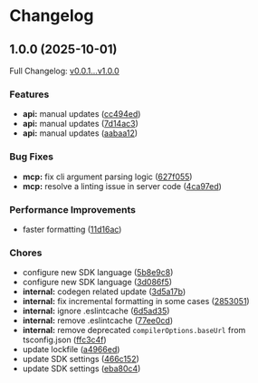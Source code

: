 # Changelog

## 1.0.0 (2025-10-01)

Full Changelog: [v0.0.1...v1.0.0](https://github.com/caesar-data/typescript-sdk/compare/v0.0.1...v1.0.0)

### Features

* **api:** manual updates ([cc494ed](https://github.com/caesar-data/typescript-sdk/commit/cc494ed2a7f24412c3ffe909f8a91c68fe3d4c93))
* **api:** manual updates ([7d14ac3](https://github.com/caesar-data/typescript-sdk/commit/7d14ac3a460a3b8b4800221a2d6e49a1aca16c8e))
* **api:** manual updates ([aabaa12](https://github.com/caesar-data/typescript-sdk/commit/aabaa12ce737e0335ef8c75cd088d5d2d1de103e))


### Bug Fixes

* **mcp:** fix cli argument parsing logic ([627f055](https://github.com/caesar-data/typescript-sdk/commit/627f055a328aa7bbb3e1ed0fb343cf2a76baab8c))
* **mcp:** resolve a linting issue in server code ([4ca97ed](https://github.com/caesar-data/typescript-sdk/commit/4ca97ed87c40ab56ef5c4a8ba196aacdf1be61c1))


### Performance Improvements

* faster formatting ([11d16ac](https://github.com/caesar-data/typescript-sdk/commit/11d16ac0f539a294dc0b5c51cc4bd566de497fab))


### Chores

* configure new SDK language ([5b8e9c8](https://github.com/caesar-data/typescript-sdk/commit/5b8e9c80058951e5bd38047fa88099286b314346))
* configure new SDK language ([3d086f5](https://github.com/caesar-data/typescript-sdk/commit/3d086f5e8b82d4e23f758d0b560205841f5fa1a1))
* **internal:** codegen related update ([3d5a17b](https://github.com/caesar-data/typescript-sdk/commit/3d5a17b34e7cd4f9040162af26780b1283b0f3e1))
* **internal:** fix incremental formatting in some cases ([2853051](https://github.com/caesar-data/typescript-sdk/commit/2853051690575ba15cea56333027af705ec2e4a0))
* **internal:** ignore .eslintcache ([6d5ad35](https://github.com/caesar-data/typescript-sdk/commit/6d5ad35393218a688669ece11b292ca98b83866f))
* **internal:** remove .eslintcache ([77ee0cd](https://github.com/caesar-data/typescript-sdk/commit/77ee0cd888bcc57cdcce541ca9bc60bdd2fe56dd))
* **internal:** remove deprecated `compilerOptions.baseUrl` from tsconfig.json ([ffc3c4f](https://github.com/caesar-data/typescript-sdk/commit/ffc3c4fd7a7048685eb4018707ec956345516396))
* update lockfile ([a4966ed](https://github.com/caesar-data/typescript-sdk/commit/a4966ed83ab8bf2e789593a8e07a46b4e10b276e))
* update SDK settings ([466c152](https://github.com/caesar-data/typescript-sdk/commit/466c152c90bb0d062a3111fab5da85c2b3679039))
* update SDK settings ([eba80c4](https://github.com/caesar-data/typescript-sdk/commit/eba80c4312911b254f11b760b26367b1218b759a))
